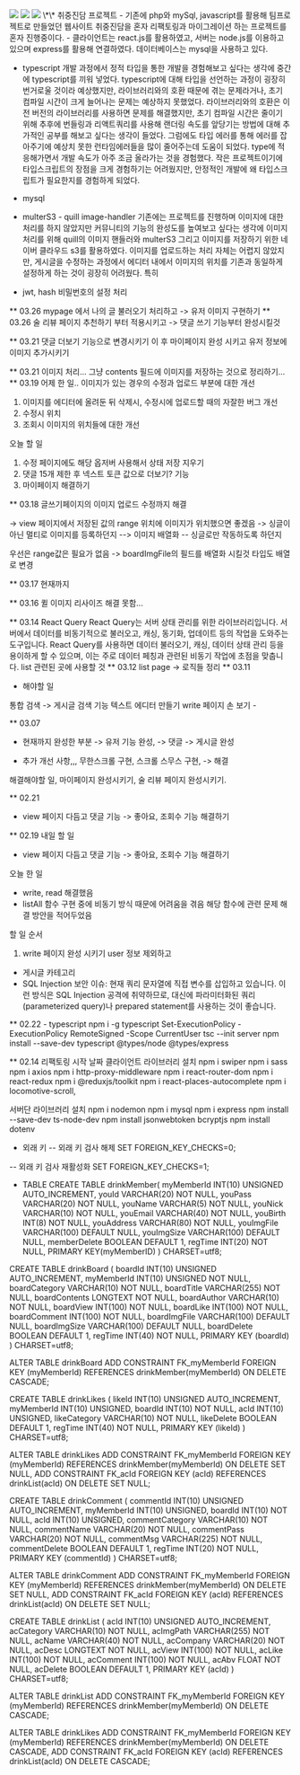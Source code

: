 <img src='./client/src/assets/img/main.PNG'>
<img src='./client/src/assets/img/ac.PNG'>
<img src='./client/src/assets/img/post.PNG'>
\*\* 취중진담 프로젝트 
- 기존에 php와 mySql, javascript를 활용해 팀프로젝트로 만들었던 웹사이트 취중진담을 혼자 리팩토링과 마이그레이션 하는 프로젝트를 혼자 진행중이다.
- 클라이언트는 react.js를 활용하였고, 서버는 node.js를 이용하고 있으며 express를 활용해 연결하였다. 데이터베이스는 mysql을 사용하고 있다. 

- typescript
  개발 과정에서 정적 타입을 통한 개발을 경험해보고 싶다는 생각에 중간에 typescript를 끼워 넣었다.
 typescript에 대해 타입을 선언하는 과정이 굉장히 번거로울 것이라 예상했지만, 라이브러리와의 호환 때문에 겪는 문제라거나, 초기 컴파일 시간이 크게 늘어나는 문제는 예상하지 못했었다. 라이브러리와의 호환은 이전 버전의 라이브러리를 사용하면 문제를 해결했지만, 초기 컴파일 시간은 줄이기 위해 추후에 번들링과 리액트쿼리를 사용해 랜더링 속도를 앞당기는 방법에 대해 추가적인 공부를 해보고 싶다는 생각이 들었다. 
  그럼에도 타입 에러를 통해 에러를 잡아주기에 예상치 못한 런타임에러들을 많이 줄어주는데 도움이 되었다. type에 적응해가면서 개발 속도가 아주 조금 올라가는 것을 경험했다. 작은 프로젝트이기에 타입스크립트의 장점을 크게 경험하기는 어려웠지만, 안정적인 개발에 왜 타입스크립트가 필요한지를 경험하게 되었다. 

- mysql 
 
- multerS3 - quill image-handler
 기존에는 프로젝트를 진행하며 이미지에 대한 처리를 하지 않았지만 커뮤니티의 기능의 완성도를 높여보고 싶다는 생각에 이미지 처리를 위해 quill의 이미지 핸들러와 multerS3 그리고 이미지를 저장하기 위한 네이버 클라우드 s3를 활용하였다. 
 이미지를 업로드하는 처리 자체는 어렵지 않았지만, 게시글을 수정하는 과정에서 에디터 내에서 이미지의 위치를 기존과 동일하게 설정하게 하는 것이 굉장히 어려웠다. 특히 

- jwt, hash
 비밀번호의 설정 처리 

\*\* 03.26
mypage 에서 나의 글 불러오기 처리하고 -> 유저 이미지 구현하기 
\*\* 03.26
술 리뷰 페이지 추천하기 부터 적용시키고 -> 댓글 쓰기 기능부터 완성시킬것 

\*\* 03.21
댓글 더보기 기능으로 변경시키기
이 후 마이페이지 완성 시키고 유저 정보에 이미지 추가시키기 

\*\* 03.21
이미지 처리... 그냥 contents 필드에 이미지를 저장하는 것으로 정리하기...
\*\* 03.19
어제 한 일..
이미지가 있는 경우의 수정과 업로드 부분에 대한 개선
1. 이미지를 에디터에 올려둔 뒤 삭제시, 수정시에 업로드할 때의 자잘한 버그 개선
2. 수정시 위치
3. 조회시 이미지의 위치들에 대한 개선 

오늘 할 일 
1. 수정 페이지에도 해당 옵저버 사용해서 상태 저장 지우기 
2. 댓글 15개 제한 후 넥스트 토큰 값으로 더보기? 기능
3. 마이페이지 해결하기 


\*\* 03.18
글쓰기페이지의 이미지 업로드 수정까지 해결

-> view 페이지에서 저장된 값의 range 위치에 이미지가 위치했으면 좋겠음 
-> 싱글이 아닌 멀티로 이미지를 등록하던지 --> 이미지 배열화 
-- 싱글로만 작동하도록 하던지 

우선은 range값은 필요가 없음 -> boardImgFile의 필드를 배열화 시킬것 타입도 배열로 변경 

\*\* 03.17
현재까지


\*\* 03.16
퀼 이미지 리사이즈 해결 못함...

\*\* 03.14
React Query
React Query는 서버 상태 관리를 위한 라이브러리입니다. 서버에서 데이터를 비동기적으로 불러오고, 캐싱, 동기화, 업데이트 등의 작업을 도와주는 도구입니다. React Query를 사용하면 데이터 불러오기, 캐싱, 데이터 상태 관리 등을 용이하게 할 수 있으며, 이는 주로 데이터 페칭과 관련된 비동기 작업에 초점을 맞춥니다.
list 관련된 곳에 사용할 것 
\*\* 03.12
list page -> 로직들 정리 
\*\* 03.11
- 해야할 일

통합 검색 -> 게시글 검색 기능
텍스트 에디터 만들기 write 페이지 손 보기 - 

\*\* 03.07
- 현재까지 완성한 부분
-> 유저 기능 완성,
-> 댓글
-> 게시글 완성

- 추가 개선 사항,,, 무한스크롤 구현, 스크롤 스무스 구현, -> 해결 

해결해야할 일,
 마이페이지 완성시키기, 술 리뷰 페이지 완성시키기. 


\*\* 02.21
-   view 페이지 다듬고 댓글 기능 -> 좋아요, 조회수 기능 해결하기


\*\* 02.19
내일 할 일

-   view 페이지 다듬고 댓글 기능 -> 좋아요, 조회수 기능 해결하기

오늘 한 일

-   write, read 해결했음
-   listAll 함수 구현 중에 비동기 방식 때문에 어려움을 겪음 해당 함수에 관련 문제 해결 방안을 적어두었음

할 일 순서

1. write 페이지 완성 시키기 user 정보 제외하고

-   게시글 카테고리
-   SQL Injection 보안 이슈: 현재 쿼리 문자열에 직접 변수를 삽입하고 있습니다. 이런 방식은 SQL Injection 공격에 취약하므로, 대신에 파라미터화된 쿼리(parameterized query)나 prepared statement를 사용하는 것이 좋습니다.



\*\* 02.22 - typescript
npm i -g typescript
Set-ExecutionPolicy -ExecutionPolicy RemoteSigned -Scope CurrentUser
tsc --init
server 
npm install --save-dev typescript @types/node @types/express

\*\* 02.14
리팩토링 시작 날짜
클라이언트 라이브러리 설치
npm i swiper
npm i sass
npm i axios
npm i http-proxy-middleware
npm i react-router-dom
npm i react-redux
npm i @reduxjs/toolkit
npm i react-places-autocomplete
npm i locomotive-scroll,

서버단 라이브러리 설치
npm i nodemon
npm i mysql
npm i express
npm install --save-dev ts-node-dev
npm install jsonwebtoken bcryptjs
npm install dotenv

- 외래 키
-- 외래 키 검사 해제
SET FOREIGN_KEY_CHECKS=0;

-- 외래 키 검사 재활성화
SET FOREIGN_KEY_CHECKS=1;

- TABLE 
CREATE TABLE drinkMember(
  myMemberId INT(10) UNSIGNED AUTO_INCREMENT,
  youId VARCHAR(20) NOT NULL,
  youPass VARCHAR(20) NOT NULL,
  youName VARCHAR(5) NOT NULL,
  youNick VARCHAR(10) NOT NULL,
  youEmail VARCHAR(40) NOT NULL,
  youBirth INT(8) NOT NULL,
  youAddress VARCHAR(80) NOT NULL,
  youImgFile VARCHAR(100) DEFAULT NULL,
  youImgSize VARCHAR(100) DEFAULT NULL,
  memberDelete BOOLEAN DEFAULT 1,
  regTime INT(20) NOT NULL,
  PRIMARY KEY(myMemberID)
) CHARSET=utf8;

CREATE TABLE drinkBoard (
  boardId INT(10) UNSIGNED AUTO_INCREMENT,
  myMemberId INT(10) UNSIGNED NOT NULL,
  boardCategory VARCHAR(10) NOT NULL,
  boardTitle VARCHAR(255) NOT NULL,
  boardContents LONGTEXT NOT NULL,
  boardAuthor VARCHAR(10) NOT NULL,
  boardView INT(100) NOT NULL,
  boardLike INT(100) NOT NULL,
  boardComment INT(100) NOT NULL,
  boardImgFile VARCHAR(100) DEFAULT NULL,
  boardImgSize VARCHAR(100) DEFAULT NULL,
  boardDelete BOOLEAN DEFAULT 1,
  regTime INT(40) NOT NULL,
  PRIMARY KEY (boardId)
) CHARSET=utf8;

ALTER TABLE drinkBoard ADD CONSTRAINT FK_myMemberId FOREIGN KEY (myMemberId) REFERENCES drinkMember(myMemberId) ON DELETE CASCADE;

CREATE TABLE drinkLikes (
  likeId INT(10) UNSIGNED AUTO_INCREMENT,
  myMemberId INT(10) UNSIGNED,
  boardId INT(10) NOT NULL,
  acId INT(10) UNSIGNED,
  likeCategory VARCHAR(10) NOT NULL,
  likeDelete BOOLEAN DEFAULT 1,
  regTime INT(40) NOT NULL,
  PRIMARY KEY (likeId)
) CHARSET=utf8;

ALTER TABLE drinkLikes ADD CONSTRAINT FK_myMemberId FOREIGN KEY (myMemberId) REFERENCES drinkMember(myMemberId) ON DELETE SET NULL, ADD CONSTRAINT FK_acId FOREIGN KEY (acId) REFERENCES drinkList(acId) ON DELETE SET NULL;

CREATE TABLE drinkComment (
  commentId INT(10) UNSIGNED AUTO_INCREMENT,
  myMemberId INT(10) UNSIGNED,
  boardId INT(10) NOT NULL,
  acId INT(10) UNSIGNED,
  commentCategory VARCHAR(10) NOT NULL,
  commentName VARCHAR(20) NOT NULL,
  commentPass VARCHAR(20) NOT NULL,
  commentMsg VARCHAR(225) NOT NULL,
  commentDelete BOOLEAN DEFAULT 1,
  regTime INT(20) NOT NULL,
  PRIMARY KEY (commentId)
) CHARSET=utf8;

ALTER TABLE drinkComment ADD CONSTRAINT FK_myMemberId FOREIGN KEY (myMemberId) REFERENCES drinkMember(myMemberId) ON DELETE SET NULL, ADD CONSTRAINT FK_acId FOREIGN KEY (acId) REFERENCES drinkList(acId) ON DELETE SET NULL;

CREATE TABLE drinkList (
  acId INT(10) UNSIGNED AUTO_INCREMENT,
  acCategory VARCHAR(10) NOT NULL,
  acImgPath VARCHAR(255) NOT NULL,
  acName VARCHAR(40) NOT NULL,
  acCompany VARCHAR(20) NOT NULL,
  acDesc LONGTEXT NOT NULL,
  acView INT(100) NOT NULL,
  acLike INT(100) NOT NULL,
  acComment INT(100) NOT NULL,
  acAbv FLOAT NOT NULL,
  acDelete BOOLEAN DEFAULT 1,
  PRIMARY KEY (acId)
) CHARSET=utf8;

ALTER TABLE drinkList ADD CONSTRAINT FK_myMemberId FOREIGN KEY (myMemberId) REFERENCES drinkMember(myMemberId) ON DELETE CASCADE;

ALTER TABLE drinkLikes ADD CONSTRAINT FK_myMemberId FOREIGN KEY (myMemberId) REFERENCES drinkMember(myMemberId) ON DELETE CASCADE, ADD CONSTRAINT FK_acId FOREIGN KEY (acId) REFERENCES drinkList(acId) ON DELETE CASCADE;
